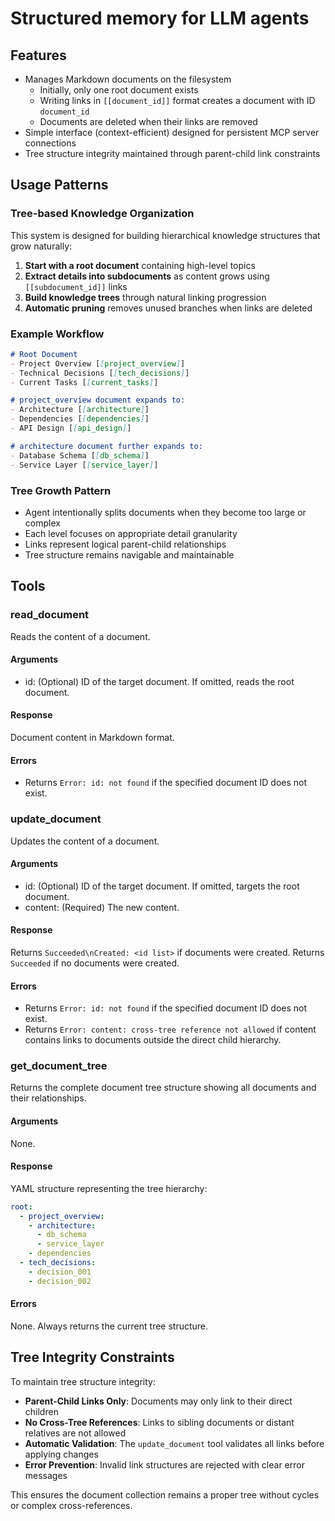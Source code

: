 # Structured memory for LLM agents

## Features

- Manages Markdown documents on the filesystem
  - Initially, only one root document exists
  - Writing links in `[[document_id]]` format creates a document with ID `document_id`
  - Documents are deleted when their links are removed
- Simple interface (context-efficient) designed for persistent MCP server connections
- Tree structure integrity maintained through parent-child link constraints

## Usage Patterns

### Tree-based Knowledge Organization

This system is designed for building hierarchical knowledge structures that grow naturally:

1. **Start with a root document** containing high-level topics
2. **Extract details into subdocuments** as content grows using `[[subdocument_id]]` links
3. **Build knowledge trees** through natural linking progression
4. **Automatic pruning** removes unused branches when links are deleted

### Example Workflow

```markdown
# Root Document
- Project Overview [[project_overview]]
- Technical Decisions [[tech_decisions]]
- Current Tasks [[current_tasks]]

# project_overview document expands to:
- Architecture [[architecture]]
- Dependencies [[dependencies]]
- API Design [[api_design]]

# architecture document further expands to:
- Database Schema [[db_schema]]
- Service Layer [[service_layer]]
```

### Tree Growth Pattern

- Agent intentionally splits documents when they become too large or complex
- Each level focuses on appropriate detail granularity
- Links represent logical parent-child relationships
- Tree structure remains navigable and maintainable

## Tools

### read_document

Reads the content of a document.

#### Arguments

- id: (Optional) ID of the target document. If omitted, reads the root document.

#### Response

Document content in Markdown format.

#### Errors

- Returns `Error: id: not found` if the specified document ID does not exist.

### update_document

Updates the content of a document.

#### Arguments

- id: (Optional) ID of the target document. If omitted, targets the root document.
- content: (Required) The new content.

#### Response

Returns `Succeeded\nCreated: <id list>` if documents were created.
Returns `Succeeded` if no documents were created.

#### Errors

- Returns `Error: id: not found` if the specified document ID does not exist.
- Returns `Error: content: cross-tree reference not allowed` if content contains links to documents outside the direct child hierarchy.

### get_document_tree

Returns the complete document tree structure showing all documents and their relationships.

#### Arguments

None.

#### Response

YAML structure representing the tree hierarchy:

```yaml
root:
  - project_overview:
    - architecture:
      - db_schema
      - service_layer
    - dependencies
  - tech_decisions:
    - decision_001
    - decision_002
```

#### Errors

None. Always returns the current tree structure.

## Tree Integrity Constraints

To maintain tree structure integrity:

- **Parent-Child Links Only**: Documents may only link to their direct children
- **No Cross-Tree References**: Links to sibling documents or distant relatives are not allowed
- **Automatic Validation**: The `update_document` tool validates all links before applying changes
- **Error Prevention**: Invalid link structures are rejected with clear error messages

This ensures the document collection remains a proper tree without cycles or complex cross-references.
